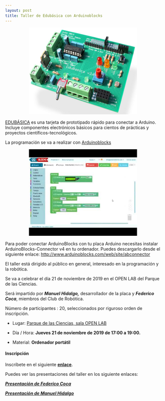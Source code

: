```yaml
---
layout: post
title: Taller de Edubásica con Arduinoblocks
---
```


<p align="center" >
<img src="/images/edubasica01.jpg" width="350" height="280"/>


</p>



[EDUBÁSICA](http://www.practicasconarduino.com/) es una tarjeta de prototipado rápido para conectar a Arduino. Incluye componentes electrónicos básicos para cientos de prácticas y proyectos científicos-tecnológicos.

La programación se va a realizar con [Arduinoblocks](http://www.arduinoblocks.com/)


<p align="center" >
<img src="/images/arduinoblocks2.jpg" width="350" height="280"/>


</p>

Para poder conectar ArduinoBlocks con tu placa Arduino necesitas instalar ArduinoBlocks-Connector v4 en tu ordenador. Puedes descargarlo desde el siguiente enlace: http://www.arduinoblocks.com/web/site/abconnector

El taller está dirigido al público en general, interesado en la programación y la robótica.

Se va a celebrar el día 21 de noviembre de 2019 en el OPEN LAB del Parque de las Ciencias.






Será impartido por ***Manuel Hidalgo,*** desarrollador de la placa y ***Federico Coca***,  miembros del Club de Robótica.


Número de participantes : 20,  seleccionados por riguroso orden de inscripción.


* Lugar: [Parque de las Ciencias, sala OPEN LAB](https://goo.gl/maps/aQC1afhE8HR9uaVx8)
* Día / Hora: **Jueves 21 de noviembre de 2019 de 17:00 a 19:00.**

* Material: **Ordenador portátil**


#### Inscripción ####
Inscríbete en el siguiente [**enlace**](https://forms.gle/pFDJTYJCVnxEAgaw9).

Puedes ver las presentaciones del taller en los siguiente enlaces:

[***Presentación de Federico Coca***](https://github.com/fgcoca/Chats/tree/master/21-11-19-Arduinoblocks)

[***Presentación de Manuel Hidalgo***](https://github.com/leobotmanuel/EduBasica_ArduinoBlocks/wiki)


